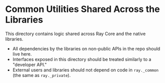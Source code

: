 # Common Utilities Shared Across the Libraries

This directory contains logic shared across Ray Core and the native libraries.

- All dependencies by the libraries on non-public APIs in the repo should live here.
- Interfaces exposed in this directory should be treated similarly to a "developer API."
- External users and libraries should not depend on code in `ray._common` (the same as `ray._private`).
